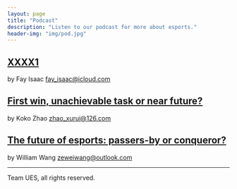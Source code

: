 ```yaml
--- 
layout: page 
title: "Podcast" 
description: "Listen to our podcast for more about esports." 
header-img: "img/pod.jpg" 
---
```


## [XXXX1](1111.ccc)

by Fay Isaac [fay_isaac@icloud.com](fay_isaac@icloud.com)

## [First win, unachievable task or near future?](sd.m4a)

by Koko Zhao [zhao_xurui@126.com](zhao_xurui@126.com)

<!-- by Luna Liang [nihao@126.com](nihao@126.com) -->

<!-- by Penny Chen [huaji@233.com](huaji@233.com) -->

## [The future of esports: passers-by or conqueror?](111.ccc)

by William Wang [zeweiwang@outlook.com](zeweiwang@outlook.com)

***

Team UES, all rights reserved.

<!-- 
---
<p style="text-align:right;">
    Special thanks to Hux. This website is build on the template of Hux's Blog. See:
    <a href="https://github.com/Huxpro/huxpro.github.io">https://github.com/Huxpro/huxpro.github.io</a>
</p>
 -->
